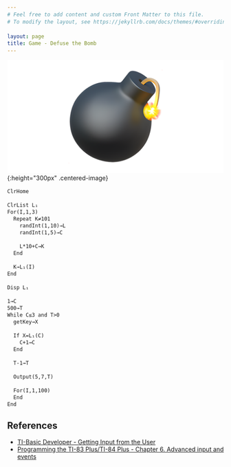 ```yaml
---
# Feel free to add content and custom Front Matter to this file.
# To modify the layout, see https://jekyllrb.com/docs/themes/#overriding-theme-defaults

layout: page
title: Game - Defuse the Bomb
---
```


![bomb](/images/bomb.webp){:height="300px" .centered-image}

```basic
ClrHome

ClrList L₁
For(I,1,3)
  Repeat K≠101
    randInt(1,10)→L
    randInt(1,5)→C
    
    L*10+C→K
  End
  
  K→L₁(I)
End
  
Disp L₁

1→C
500→T
While C≤3 and T>0
  getKey→X

  If X=L₁(C)
    C+1→C
  End
  
  T-1→T
  
  Output(5,7,T)
  
  For(I,1,100)
  End
End
```

## References
- [TI-Basic Developer - Getting Input from the User](http://tibasicdev.wikidot.com/userinput)
- [Programming the TI-83 Plus/TI-84 Plus - Chapter 6. Advanced input and events](https://livebook.manning.com/book/programming-the-ti-83-plus-ti-84-plus/chapter-6/69)